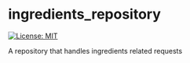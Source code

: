 # ingredients_repository

[![License: MIT][license_badge]][license_link]

A repository that handles ingredients related requests

[license_badge]: https://img.shields.io/badge/license-MIT-blue.svg
[license_link]: https://opensource.org/licenses/MIT